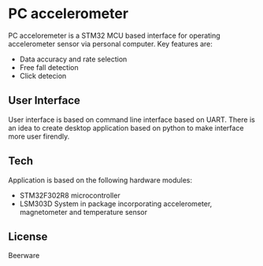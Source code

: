 # PC accelerometer 

PC acceloremeter is a STM32 MCU based interface for operating accelerometer sensor via personal computer.
Key features are:
- Data accuracy and rate selection
- Free fall detection
- Click detecion

## User Interface
User interface is based on command line interface based on UART. There is an idea to create desktop application based on python to make interface more user firendly. 

## Tech
Application is based on the following hardware modules:
- STM32F302R8 microcontroller
- LSM303D System in package incorporating accelerometer, magnetometer and temperature sensor

## License
Beerware


